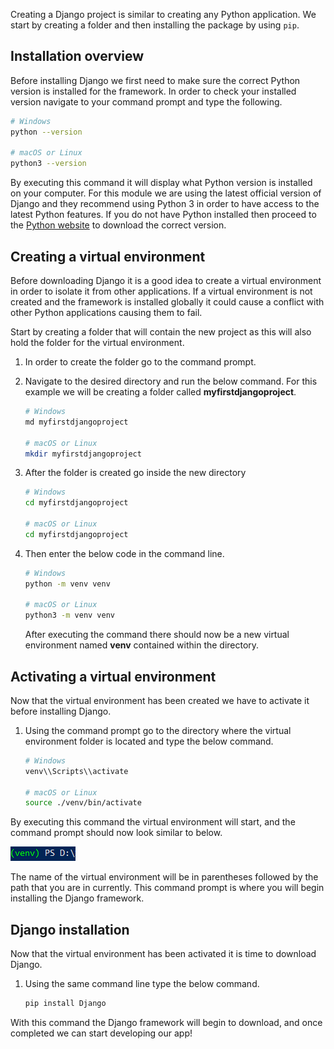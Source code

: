 [1]: https://www.python.org/  "Install Python"

Creating a Django project is similar to creating any Python application. We start by creating a folder and then installing the package by using `pip`.

## Installation overview

Before installing Django we first need to make sure the correct Python version is installed for the framework. In order to check your installed version navigate to your command prompt and type the following.

```bash
# Windows
python --version 

# macOS or Linux
python3 --version 
```

By executing this command it will display what Python version is installed on your computer. For this module we are using the latest official version of Django and they recommend using Python 3 in order to have access to the latest Python features. If you do not have Python installed then proceed to the [Python website][1] to download the correct version.

## Creating a virtual environment

Before downloading Django it is a good idea to create a virtual environment in order to isolate it from other applications. If a virtual environment is not created and the framework is installed globally it could cause a conflict with other Python applications causing them to fail. 

Start by creating a folder that will contain the new project as this will also hold the folder for the virtual environment. 

1. In order to create the folder go to the command prompt.
1. Navigate to the desired directory and run the below command. For this example we will be creating a folder called **myfirstdjangoproject**. 

    ```bash
    # Windows
    md myfirstdjangoproject

    # macOS or Linux
    mkdir myfirstdjangoproject
    ```

1. After the folder is created go inside the new directory

    ```bash
    # Windows
    cd myfirstdjangoproject

    # macOS or Linux
    cd myfirstdjangoproject
    ```

1. Then enter the below code in the command line.

    ```bash
    # Windows
    python -m venv venv

    # macOS or Linux
    python3 -m venv venv
    ```

    After executing the command there should now be a new virtual environment named **venv** contained within the directory. 

## Activating a virtual environment

Now that the virtual environment has been created we have to activate it before installing Django.

1. Using the command prompt go to the directory where the virtual environment folder is located and type the below command.

    ```bash
    # Windows
    venv\\Scripts\\activate

    # macOS or Linux
    source ./venv/bin/activate
    ```

By executing this command the virtual environment will start, and the command prompt should now look similar to below.

![Activated venv](../Module2/Module2_Images/venvcommandprompt.PNG)

The name of the virtual environment will be in parentheses followed by the path that you are in currently. This command prompt is where you will begin installing the Django framework.

## Django installation

Now that the virtual environment has been activated it is time to download Django. 

1. Using the same command line type the below command.

    ```bash
    pip install Django
    ```

With this command the Django framework will begin to download, and once completed we can start developing our app!
